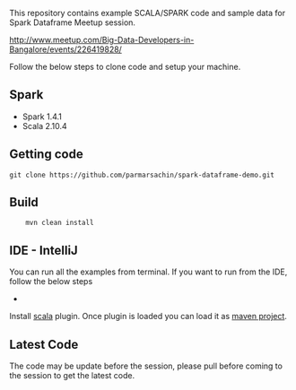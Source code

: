 
This repository contains example SCALA/SPARK code and sample data for Spark Dataframe Meetup session.

http://www.meetup.com/Big-Data-Developers-in-Bangalore/events/226419828/

Follow the below steps to clone code and setup your machine.

## Spark

* Spark 1.4.1
* Scala 2.10.4

## Getting code

	git clone https://github.com/parmarsachin/spark-dataframe-demo.git

## Build

        mvn clean install

## IDE - IntelliJ

You can run all the examples from terminal. If you want to run from the IDE, follow the below steps

* 

 Install [scala](https://plugins.jetbrains.com/plugin/?id=1347) plugin. Once plugin is loaded you can load it as [maven
 project](https://www.jetbrains.com/idea/help/importing-project-from-maven-model.html).

## Latest Code

The code may be update before the session, please pull before coming to the session to get the latest code.

